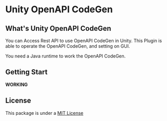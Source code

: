 # Unity OpenAPI CodeGen

## What's Unity OpenAPI CodeGen

You can Access Rest API to use OpenAPI CodeGen in Unity.
This Plugin is able to operate the OpenAPI CodeGen, and setting on GUI.

You need a Java runtime to work the OpenAPI CodeGen.

## Getting Start

**WORKING**

## License

This package is under a [MIT License](github.com/rebeat-jp/UnityOpenApiCodeGen/LICENSE)
